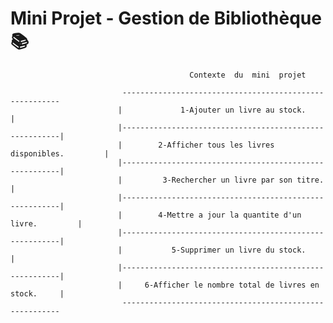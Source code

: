 # Mini Projet - Gestion de Bibliothèque 📚
     
                                            Contexte  du  mini  projet       
     
                             --------------------------------------------------------
                            |             1-Ajouter un livre au stock.               |
                            |--------------------------------------------------------|
                            |        2-Afficher tous les livres disponibles.         | 
                            |--------------------------------------------------------|
                            |         3-Rechercher un livre par son titre.           |
                            |--------------------------------------------------------|
                            |        4-Mettre a jour la quantite d'un livre.         |
                            |--------------------------------------------------------|
                            |           5-Supprimer un livre du stock.               |
                            |--------------------------------------------------------|
                            |     6-Afficher le nombre total de livres en stock.     |
                             -------------------------------------------------------- 
